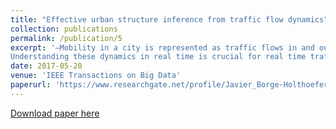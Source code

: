 ```yaml
---
title: "Effective urban structure inference from traffic flow dynamics"
collection: publications
permalink: /publication/5
excerpt: '—Mobility in a city is represented as traffic flows in and out of defined urban travel or administrative zones. While the zones and the road networks connecting them are fixed in space, traffic flows between pairs of zones are dynamic through the day.
Understanding these dynamics in real time is crucial for real time traffic planning in the city. In this paper, we use real time traffic flow data to generate dense functional correlation matrices between zones during different times of the day. Then, we derive optimal sparse representations of these dense functional matrices, that accurately recover not only the existing road network connectivity between zones, but also reveal new latent links between zones that do not yet exist but are suggested by traffic flow dynamics. We call this sparse representation the time-varying effective traffic connectivity of the city. A convex optimization problem is formulated and used to infer the sparse effective traffic network from time series data of traffic flow for arbitrary levels of temporal granularity. We demonstrate the results for the city of Doha, Qatar on data collected from several hundred bluetooth sensors deployed across the city to record vehicular activity through the city’s traffic zones. While the static road network connectivity between zones is accurately inferred, other long range connections are also predicted that could be useful in planning future road linkages in the city. Further, the proposed model can be applied to socio-economic activity other than traffic, such as new housing, construction, or economic activity captured as functional correlations between zones, and can also be similarly used to predict new traffic linkages that are latently needed but as yet do not exist. Preliminary experiments suggest that our framework can be used by urban transportation experts and policy specialists to take a real time data-driven approach towards urban planning and real time traffic planning in the city, especially at the level of administrative zones of a city'
date: 2017-05-20
venue: 'IEEE Transactions on Big Data'
paperurl: 'https://www.researchgate.net/profile/Javier_Borge-Holthoefer/publication/312185953_Effective_Urban_Structure_Inference_from_Traffic_Flow_Dynamics/links/5af1a38faca272bf42561a19/Effective-Urban-Structure-Inference-from-Traffic-Flow-Dynamics.pdf'
---
```


[Download paper here](https://www.researchgate.net/profile/Javier_Borge-Holthoefer/publication/312185953_Effective_Urban_Structure_Inference_from_Traffic_Flow_Dynamics/links/5af1a38faca272bf42561a19/Effective-Urban-Structure-Inference-from-Traffic-Flow-Dynamics.pdf)
